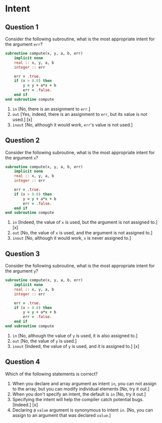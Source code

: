 # Intent

## Question 1

Consider the following subroutine, what is the most appropriate intent for the argument `err`?

~~~~fortran
subroutine compute(x, y, a, b, err)
    implicit none
    real :: x, y, a, b
    integer :: err

    err = .true.
    if (x > 0.0) then
        y = y + a*x + b
        err = .false.
    end if
end subroutine compute
~~~~
1. `in` [No, there is an assignment to `err`.]
1. `out` [Yes, indeed, there is an assignment to `err`, but its value is not used.] [x]
1. `inout` [No, although it would work, `err`'s value is not used.]


## Question 2

Consider the following subroutine, what is the most appropriate intent for the argument `x`?

~~~~fortran
subroutine compute(x, y, a, b, err)
    implicit none
    real :: x, y, a, b
    integer :: err

    err = .true.
    if (x > 0.0) then
        y = y + a*x + b
        err = .false.
    end if
end subroutine compute
~~~~
1. `in` [Indeed, the value of `x` is used, but the argument is not assigned to.] [x]
1. `out` [No, the value of `x` is used, and the argument is not assigned to.]
1. `inout` [No, although it would work, `x` is never assigned to.]


## Question 3

Consider the following subroutine, what is the most appropriate intent for the argument `y`?

~~~~fortran
subroutine compute(x, y, a, b, err)
    implicit none
    real :: x, y, a, b
    integer :: err

    err = .true.
    if (x > 0.0) then
        y = y + a*x + b
        err = .false.
    end if
end subroutine compute
~~~~
1. `in` [No, although the value of `y` is used, it is also assigned to.]
1. `out` [No, the value of `y` is used.]
1. `inout` [Indeed, the value of `y` is used, and it is assigned to.] [x]

## Question 4

Which of the following statements is correct?
1. When you declare and array argument as intent `in`, you can not assign to the array, but you can modify individual elements [No, try it out.]
1. When you don't specify an intent, the default is `in` [No, try it out.]
1. Specifying the intent will help the compiler catch potential bugs. [Indeed.] [x]
1. Declaring a `value` argument is synonymous to intent `in`. [No, you can assign to an argument that was declared `value`.]
